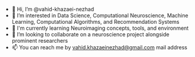 - 👋 Hi, I’m @vahid-khazaei-nezhad
- 👀 I’m interested in Data Science, Computational Neuroscience, Machine Learning, Computational Algorithms, and Recommendation Systems
- 🌱 I'm currently learning Neuroimaging concepts, tools, and environment
- 💞️ I’m looking to collaborate on a neuroscience project alongside prominent researchers
- 📫 You can reach me by vahid.khazaeinezhad@gmail.com mail address

<!---
vahid-khazaei-nezhad/vahid-khazaei-nezhad is a ✨ special ✨ repository because its `README.md` (this file) appears on your GitHub profile.
You can click the Preview link to take a look at your changes.
--->

